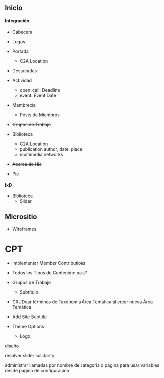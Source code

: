 ## Inicio

#### Integración

- Cabecera
- Logos
- Portada
   - C2A Location
- ~~Destacadas~~
- Actividad
   - open_call: Deadline
   - event: Event Date
- Membrecía
   - Posts de Miembros

- ~~Grupos de Trabajo~~
- Biblioteca
   - C2A Location
   - publication author, date, place
   - multimedia networks
- ~~Acerca de Hic~~

- Pie

#### IxD

- Biblioteca
   - Slider


## Micrositio

- Wireframes


# CPT

- Implementar Member Contributions

- Todos los Tipos de Contenido: país?


- Grupos de Trabajo
   - Subtítulo

- CRUDear términos de Taxonomia Área Temática al crear nueva Área Temática


- Add Site Subtitle
- Theme Options
   - Logo


diseño

resolver slider solidarity


administrar llamadas por nombre de categoria o página
para usar variables desde página de configuración
